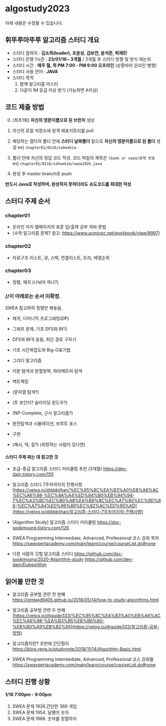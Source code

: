 # algostudy2023

아래 내용은 수정될 수 있습니다.

## 휘뚜루마뚜루 알고리즘 스터디 개요

- 스터디 참여자 : **김소희(leader), 조윤상, 김보연, 윤석준, 박재민**
- 스터디 진행 1시즌 : **23/01/16~ 3개월** / 3개월 후 스터디 방향 및 방식 재논의
- 스터디 시간 : **매주 월, 목 PM 7:00 - PM 9:00 오프라인** (상황따라 온라인 병행) 
- 스터디 사용 언어 : **JAVA**
- 스터디 목적
  1. 함께 알고리즘 마스터
  2. 다같이 IM 등급 이상 받기 (가능하면 A이상)

## 코드 제출 방법

0. (최초1회) **자신의 영문이름으로 된 브런치** 생성

1. 자신의 로컬 저장소에 원격 레포지토리를 pull
2. 해당하는 챕터의 폴더 안에 **스터디 날짜폴더** 밑으로 **자신의 영문이름으로 된 폴더** 생성
    ex) `chapter01/0116/soheekim`
3. 폴더 안에 자신의 정답 코드 작성.
   코드 파일의 제목은 `(baek or swea)문제 번호`
   ex) `chapter01/0116/soheekim/swea1926.java`
4. 완성 후 master branch로 push

**반드시 Java로 작성하며, 완성하지 못하더라도 슈도코드를 최대한 작성**



## 스터디 주제 순서 

### chapter01

- 온라인 저지 웹페이지의 표준 입/출력 공부 자바 문법
- (수학 알고리즘 문제? 참고: https://www.acmicpc.net/workbook/view/8997)

### chapter02

- 자료구조 리스트, 큐, 스택, 연결리스트, 트리, 배열순회

### chapter03

- 정렬, 재귀 (나눠야 하나?)



### //이 아래로는 순서 미확정.

SWEA 참고하여 정렬만 해놓음.

- 재귀, 다이나믹 프로그래밍(DP)

- 그래프 문제, 기초 DFS와 BFS

- DFS와 BFS 응용, 최단 경로 구하기

- 기초 시간복잡도와 Big-O표기법

- 그리디 알고리즘

- 이분 탐색과 분할정복, 파라메트릭 탐색

- 백트랙킹

- (문자열 탐색?) 

- (투 포인터? 슬라이딩 윈도우?) 

- (NP-Complete, 근사 알고리즘?)

- 완전탐색과 시뮬레이션, 브루트 포스

- 구현

- (해시, 덱, 힙?) (희망하는 사람이 있다면)

  

#### 스터디 주제 짜는 데 참고한 것

- 초급-중급 알고리즘 스터디 커리큘럼 추천 (3개월)
  https://dev-dain.tistory.com/155

- 알고리즘 스터디 7주차까지의 진행사항 [https://velog.io/@bbbjihan/%EC%95%8C%EA%B3%A0%EB%A6%AC%EC%A6%98-%EC%8A%A4%ED%84%B0%EB%94%94-7%EC%A3%BC%EC%B0%A8%EA%B9%8C%EC%A7%80%EC%9D%98-%EC%A7%84%ED%96%89%EC%82%AC%ED%95%AD](https://velog.io/@bbbjihan/알고리즘-스터디-7주차까지의-진행사항)

- [Algorithm Study] 알고리즘 스터디 커리큘럼
  https://dsc-sookmyung.tistory.com/126
- SWEA Programming Intermediate, Advanced, Professional 코스 강좌 목차
  https://swexpertacademy.com/main/learn/course/courseList.do#none
- 다른 사람의 깃헙 알고리즘 스터디
  https://github.com/dsc-sookmyung/2020-Algorithm-study
  https://github.com/dev-dain/Dukgorithm

## 읽어볼 만한 것

- 알고리즘 공부법 관련 첫 번째
  https://gmlwjd9405.github.io/2018/05/14/how-to-study-algorithms.html

- 알고리즘 공부법 관련 두 번째
  [https://velog.io/@guide333/%EC%95%8C%EA%B3%A0%EB%A6%AC%EC%A6%98-%EA%B3%B5%EB%B6%80-%EB%B0%A9%EB%B2%95](https://velog.io/@guide333/알고리즘-공부-방법)

- 알고리즘이란? 초반에 간단정리
  https://blog.yena.io/studynote/2018/11/14/Algorithm-Basic.html

- SWEA Programming Intermediate, Advanced, Professional 코스 강좌들
  https://swexpertacademy.com/main/learn/course/courseList.do#none

## 스터디 진행 상황

#### 1/16  7:00pm - 9:00pm

1. SWEA 문제 1926.간단한 369 게임
2. SWEA 문제 1954. 달팽이 숫자
3. SWEA 문제 1966. 숫자를 정렬하자 